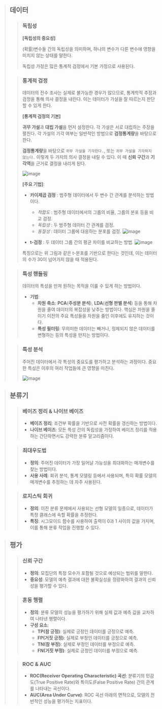 > ## 데이터
>
> > ### 독립성
> > **[독립성의 중요성]**
> >
> > (확률)변수들 간의 독립성을 의미하며, 하나의 변수가 다른 변수에 영향을 미치지 않는 상태를 말한다. 
> > 
> > 독립성 가정은 많은 통계적 검정에서 기본 가정으로 사용된다.
>
> > ### 통계적 검정
> > 데이터의 전수 조사는 실제로 불가능한 경우가 많으므로, 통계학적 추정과 검정을 통해 의사 결정을 내린다. 이는 데이터가 가설을 잘 따르는지 판단할 수 있게 한다.
> >
> > **[통계적 검정의 기본]**
> >
> > **귀무 가설**과 **대립 가설**을 먼저 설정한다. 각 가설은 서로 대립하는 주장을 펼친다. 각 가설의 기각 여부는 일반적인 방법으로 **검정통계량**을 바탕으로 한다. 
> >
> > **검정통계량**을 바탕으로 ```귀무 가설을 기각한다.```, 또는 ```귀무 가설을 기각하지 않는다.``` 이렇게 두 가지의 의사 결정을 내릴 수 있다. 이 때 **신뢰 구간**과 **기각역**을 근거로 결정을 내리게 된다.
> >
> > ![image](https://github.com/user-attachments/assets/86704e12-b9cd-4188-ac29-769f53a70a71)
> >
> > **[주요 기법]**:
> > - **카이제곱 검정** : 범주형 데이터에서 두 변수 간 관계를 분석하는 방법이다.
> >   - *적합도* : 범주형 데이터에서의 그룹의 비율, 그룹의 분포 등을 비교 검정.
> >   - *독립성* : 두 범주형 데이터 간 관계를 검정.
> >   - *동질성* : 데이터 그룹에 대응하는 분포를 검정.
> > ![image](https://github.com/user-attachments/assets/a7fef6cb-5bdf-4038-af53-35b4e9991fff)
> >
> > - **t-검정** : 두 데이터 그룹 간의 평균 차이를 비교하는 방법.
> >   ![image](https://github.com/user-attachments/assets/91d0be41-00a8-4a2d-bf28-55037cb582f7)
> >
> > 특징으로는 위 그림과 같은 t-분포를 기반으로 한다는 것인데, 이는 데이터의 수가 30이 넘어가지 않을 때 적용된다.
>
>
> > ### 특성 핸들링
> > 데이터의 특성을 만져 원하는 목적을 이룰 수 있게 하는 방법이다. 
> > - **기법**:
> >   - **차원 축소**: **PCA**(**주성분 분석**), **LDA**(**선형 판별 분석**) 등을 통해 차원을 줄여 데이터의 복잡성을 낮추는 방법이다. 핵심은 차원을 줄이기 이전의 주요 특성들을 차원을 줄인 이후에도 유지하는 것이다.
> >   - **특성 필터링**: 무의미한 데이터는 빼거나, 정제되지 않은 데이터를 변형하는 등의 특성을 만지는 방법이다.
>
> > ### 특성 분석
> > 주어진 데이터에서 각 특성의 중요도를 평가하고 분석하는 과정이다. 중요한 특성은 이후의 여러 작업들에 큰 영향을 미친다.
> >
> > ![image](https://github.com/user-attachments/assets/bc8af9ee-1125-4065-9ddc-632241d15074)


> ## 분류기
>
> > ### 베이즈 정리 & 나이브 베이즈
> > - **베이즈 정리**: 조건부 확률을 기반으로 사전 확률을 갱신하는 방법이다.
> > - **나이브 베이즈**: 모든 특성 간의 독립성을 가정하여 베이즈 정리를 적용하는 간단하면서도 강력한 분류 알고리즘이다.
> 
> > ### 최대우도법
> > - **정의**: 주어진 데이터가 가장 일어날 가능성을 최대화하는 매개변수를 찾는 방법이다.
> > - **사용 사례**: 회귀 분석, 통계 모델링 등에서 사용되며, 특히 확률 모델의 매개변수를 추정하는 데 자주 사용된다.
> 
> > ### 로지스틱 회귀
> > - **정의**: 이진 분류 문제에서 사용되는 선형 모델의 일종으로, 데이터가 특정 클래스에 속할 확률을 추정한다.
> > - **특징**: 시그모이드 함수를 사용하여 출력이 0과 1 사이의 값을 가지며, 이를 통해 분류 작업을 진행할 수 있다.

> ## 평가
>
> > ### 신뢰 구간
> > - **정의**: 모집단의 특정 모수가 포함될 것으로 예상되는 범위를 말한다.
> > - **중요성**: 모델의 예측 결과에 대한 불확실성을 정량화하여 결과의 신뢰성을 평가할 수 있다.
>
> > ### 혼동 행렬
> > - **정의**: 분류 모델의 성능을 평가하기 위해 실제 값과 예측 값을 교차하여 나타낸 행렬이다.
> > - **구성 요소**:
> >   - **TP(참 긍정)**: 실제로 긍정인 데이터를 긍정으로 예측.
> >   - **FP(거짓 긍정)**: 실제로 부정인 데이터를 긍정으로 예측.
> >   - **TN(참 부정)**: 실제로 부정인 데이터를 부정으로 예측.
> >   - **FN(거짓 부정)**: 실제로 긍정인 데이터를 부정으로 예측.
> 
> > ### ROC & AUC
> > - **ROC(Receiver Operating Characteristic) 곡선**: 분류기의 민감도(True Positive Rate)와 특이도(False Positive Rate) 간의 관계를 나타내는 곡선이다.
> > - **AUC(Area Under Curve)**: ROC 곡선 아래의 면적으로, 모델의 전반적인 성능을 평가하는 지표이다.
